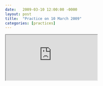 ```yaml
---
date:   2009-03-10 12:00:00 -0000
layout: post
title:  "Practice on 10 March 2009"
categories: [practices]
---
```

<iframe src="https://www.youtube.com/embed/KIKpObIeU9w?rel=0" allowfullscreen="allowfullscreen"></iframe>
